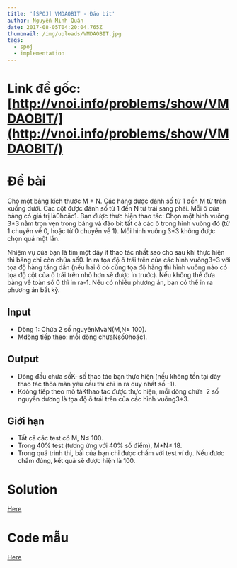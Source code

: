 ```yaml
---
title: '[SPOJ] VMDAOBIT - Đảo bit'
author: Nguyễn Minh Quân
date: 2017-08-05T04:20:04.765Z
thumbnail: /img/uploads/VMDAOBIT.jpg
tags:
  - spoj
  - implementation
---
```

# Link đề gốc: [http://vnoi.info/problems/show/VMDAOBIT/](http://vnoi.info/problems/show/VMDAOBIT/)

# Đề bài

Cho một bảng kích thước M \* N. Các hàng được đánh số từ 1 đến M từ trên xuống dưới. Các cột được đánh số từ 1 đến N từ trái sang phải. Mỗi ô của bảng có giá trị là0hoặc1. Bạn được thực hiện thao tác: Chọn một hình vuông 3\*3 nằm trọn vẹn trong bảng và đảo bit tất cả các ô trong hình vuông đó (từ 1 chuyển về 0, hoặc từ 0 chuyển về 1). Mỗi hình vuông 3\*3 không được chọn quá một lần.

Nhiệm vụ của bạn là tìm một dãy ít thao tác nhất sao cho sau khi thực hiện thì bảng chỉ còn chứa số0. In ra tọa độ ô trái trên của các hình vuông3\*3 với tọa độ hàng tăng dần (nếu hai ô có cùng tọa độ hàng thì hình vuông nào có tọa độ cột của ô trái trên nhỏ hơn sẽ được in trước). Nếu không thể đưa bảng về toàn số 0 thì in ra-1. Nếu có nhiều phương án, bạn có thể in ra phương án bất kỳ.

## Input

* Dòng 1: Chứa 2 số nguyênMvàN(M,N≤ 100).
* Mdòng tiếp theo: mỗi dòng chứaNsố0hoặc1.

## Output

* Dòng đầu chứa sốK- số thao tác bạn thực hiện (nếu không tồn tại dãy thao tác thỏa mãn yêu cầu thì chỉ in ra duy nhất số -1).
* Kdòng tiếp theo mô tảKthao tác được thực hiện, mỗi dòng chứa  2 số nguyên dương là tọa độ ô trái trên của các hình vuông3\*3.

## Giới hạn

* Tất cả các test có M, N≤ 100.
* Trong 40% test (tương ứng với 40% số điểm), M\*N≤ 18.
* Trong quá trình thi, bài của bạn chỉ được chấm với test ví dụ. Nếu được chấm đúng, kết quả sẽ được hiện là 100.

# Solution 

[Here](http://dataurbia.com/dmF)

# Code mẫu

[Here](http://dataurbia.com/dmd)


